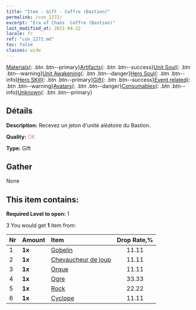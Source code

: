 ```yaml
---
title: "Item - Gift - Coffre (Bastion)"
permalink: /con_1272/
excerpt: "Era of Chaos  Coffre (Bastion)"
last_modified_at: 2021-04-22
locale: fr
ref: "con_1272.md"
toc: false
classes: wide
---
```

 [Materials](/ItemsFR/){: .btn .btn--primary}[Artifacts](/ItemsFR/Artifacts/){: .btn .btn--success}[Unit Soul](/ItemsFR/UnitSoul/){: .btn .btn--warning}[Unit Awakening](/ItemsFR/UnitAwakening/){: .btn .btn--danger}[Hero Soul](/ItemsFR/HeroSoul/){: .btn .btn--info}[Hero SKill](/ItemsFR/HeroSkill/){: .btn .btn--primary}[Gift](/ItemsFR/Gift/){: .btn .btn--success}[Event related](/ItemsFR/Events/){: .btn .btn--warning}[Avatars](/ItemsFR/Avatars/){: .btn .btn--danger}[Consumables](/ItemsFR/Consumables/){: .btn .btn--info}[Unknown](/ItemsFR/Unknown/){: .btn .btn--primary}

## Détails
 **Description:** Recevez un jeton d'unité aléatoire du Bastion.

 **Quality:** <span style="color: #DA70D6">OK</span>

 **Type:** Gift

## Gather

  None

## This item contains:

 **Required Level to open:** 1

 3 You would get **1** item  from:

  | Nr | Amount |     Item    | Drop Rate,% |
  |:---|:-------|:------------|:---------:|
  | 1 |  **1x** | [Gobelin](/fr/Items/unt_217/) | 11.11 | 
  | 2 |  **1x** | [Chevaucheur de loup](/fr/Items/unt_218/) | 11.11 | 
  | 3 |  **1x** | [Orque](/fr/Items/unt_219/) | 11.11 | 
  | 4 |  **1x** | [Ogre](/fr/Items/unt_220/) | 33.33 | 
  | 5 |  **1x** | [Rock](/fr/Items/unt_221/) | 22.22 | 
  | 6 |  **1x** | [Cyclope](/fr/Items/unt_222/) | 11.11 | 
